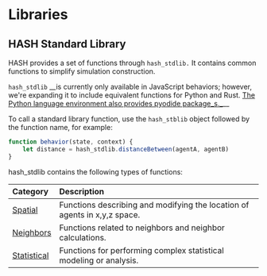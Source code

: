 # Libraries

## HASH Standard Library

HASH provides a set of functions through `hash_stdlib.` It contains common functions to simplify simulation construction. 

`hash_stdlib` __is currently only available in JavaScript behaviors; however, we're expanding it to include equivalent functions for Python and Rust. [The Python language environment also provides pyodide package_s._](python-packages.md)\_\_

To call a standard library function, use the `hash_stblib` object followed by the function name, for example: 

```javascript
function behavior(state, context) {
    let distance = hash_stdlib.distanceBetween(agentA, agentB)
}
```

hash\_stdlib contains the following types of functions:

| Category | Description |
| :--- | :--- |
| [Spatial](spatial.md) | Functions describing and modifying the location of agents in x,y,z space. |
| [Neighbors](neighbors.md) | Functions related to neighbors and neighbor calculations. |
| [Statistical](python-packages.md) | Functions for performing complex statistical modeling or analysis. |





